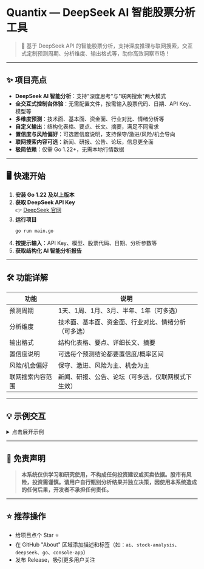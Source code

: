 # Quantix — DeepSeek AI 智能股票分析工具

> 🚀 基于 DeepSeek API 的智能股票分析，支持深度推理与联网搜索，交互式定制预测周期、分析维度、输出格式等，助你高效洞察市场！

---

## ✨ 项目亮点

- **DeepSeek AI 智能分析**：支持"深度思考"与"联网搜索"两大模式
- **全交互式控制台体验**：无需配置文件，按需输入股票代码、日期、API Key、模型等
- **多维度预测**：技术面、基本面、资金面、行业对比、情绪分析等
- **自定义输出**：结构化表格、要点、长文、摘要，满足不同需求
- **置信度与风险偏好**：可选置信度说明，支持保守/激进/风险/机会导向
- **联网搜索内容可选**：新闻、研报、公告、论坛，信息更全面
- **极简依赖**：仅需 Go 1.22+，无需本地行情数据

---

## 🖥️ 快速开始

1. **安装 Go 1.22 及以上版本**
2. **获取 DeepSeek API Key**  
   👉 [DeepSeek 官网](https://platform.deepseek.com/)
3. **运行项目**
   ```bash
   go run main.go
   ```
4. **按提示输入**：API Key、模型、股票代码、日期、分析参数等
5. **获取结构化 AI 智能分析报告**

---

## 🛠️ 功能详解

| 功能             | 说明                                                                 |
|------------------|----------------------------------------------------------------------|
| 预测周期         | 1天、1周、1月、3月、半年、1年（可多选）                              |
| 分析维度         | 技术面、基本面、资金面、行业对比、情绪分析（可多选）                 |
| 输出格式         | 结构化表格、要点、详细长文、摘要                                     |
| 置信度说明       | 可选每个预测结论都要置信度/概率区间                                   |
| 风险/机会偏好    | 保守、激进、风险为主、机会为主                                       |
| 联网搜索内容范围 | 新闻、研报、公告、论坛（可多选，仅联网模式下生效）                   |

---

## 💡 示例交互

<details>
<summary>点击展开示例</summary>

```
请输入 DeepSeek API Key: sk-xxx
正在获取可用 DeepSeek 模型...
可用 DeepSeek 模型列表:
[0] deepseek/deepseek-r1:free
[1] deepseek/deepseek-chat
请输入模型编号: 0
请输入股票代码: AAPL
请输入开始日期(YYYY-MM-DD, 默认2024-06-02):
请输入结束日期(YYYY-MM-DD, 默认2024-07-02):
请选择分析模式:
[1] 深度思考（仅用模型推理）
[2] 联网搜索（结合最新互联网信息）
请输入模式编号（默认1）: 2
请选择预测周期（可多选，用逗号分隔，默认1周,1月,3月）：
可选：1天,1周,1月,3月,半年,1年
输入: 1周,1月,3月
请选择分析维度（可多选，用逗号分隔，默认技术面,基本面）：
可选：技术面,基本面,资金面,行业对比,情绪分析
输入: 技术面,基本面
请选择输出格式（默认结构化表格）：
可选：结构化表格,要点,详细长文,摘要
输入: 结构化表格
是否需要置信度/概率说明？(Y/N, 默认Y): Y
请选择风险/机会偏好（默认保守）：
可选：保守,激进,风险为主,机会为主
输入: 保守
请选择联网搜索内容范围（可多选，用逗号分隔，默认新闻,公告）：
可选：新闻,研报,公告,论坛
输入: 新闻,公告

=== AI 智能分析报告 ===
...（结构化预测内容）...
```
</details>

---

## 📢 免责声明

> **本系统仅供学习和研究使用，不构成任何投资建议或买卖依据。股市有风险，投资需谨慎。请用户自行甄别分析结果并独立决策，因使用本系统造成的任何后果，开发者不承担任何责任。**

---

## ⭐ 推荐操作

- 给项目点个 Star ⭐
- 在 GitHub "About" 区域添加描述和标签（如：`ai`、`stock-analysis`、`deepseek`、`go`、`console-app`）
- 发布 Release，吸引更多用户关注